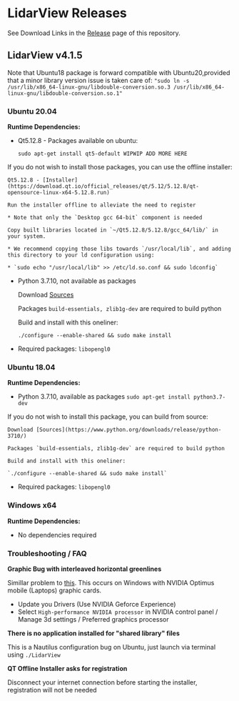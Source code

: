 # LidarView Releases

See Download Links in the [Release](https://gitlab.kitware.com/LidarView/lidarview/-/releases) page of this repository.

## LidarView v4.1.5

Note that Ubuntu18 package is forward compatible with Ubuntu20,provided that a minor library version issue is taken care of:
`"sudo ln -s /usr/lib/x86_64-linux-gnu/libdouble-conversion.so.3 /usr/lib/x86_64-linux-gnu/libdouble-conversion.so.1"`

### Ubuntu 20.04

**Runtime Dependencies:**

* Qt5.12.8 - Packages available on ubuntu:

    `sudo apt-get install qt5-default WIPWIP ADD MORE HERE`

If you do not wish to install those packages, you can use the offline installer:

    Qt5.12.8 - [Installer](https://download.qt.io/official_releases/qt/5.12/5.12.8/qt-opensource-linux-x64-5.12.8.run)

    Run the installer offline to alleviate the need to register
    
    * Note that only the `Desktop gcc 64-bit` component is needed
    
    Copy built libraries located in `~/Qt5.12.8/5.12.8/gcc_64/lib/` in your system.
    
    * We recommend copying those libs towards `/usr/local/lib`, and adding this directory to your ld configuration using:
    
    * `sudo echo "/usr/local/lib" >> /etc/ld.so.conf && sudo ldconfig`
    
* Python 3.7.10, not available as packages

    Download [Sources](https://www.python.org/downloads/release/python-3710/)

    Packages `build-essentials, zlib1g-dev` are required to build python

    Build and install with this oneliner:
    
    `./configure --enable-shared && sudo make install`
  
* Required packages: `libopengl0`

### Ubuntu 18.04

**Runtime Dependencies:**

* Python 3.7.10, available as packages `sudo apt-get install python3.7-dev`

If you do not wish to install this package, you can build from source:

    Download [Sources](https://www.python.org/downloads/release/python-3710/)

    Packages `build-essentials, zlib1g-dev` are required to build python

    Build and install with this oneliner:
    
    `./configure --enable-shared && sudo make install`
  
* Required packages: `libopengl0`

### Windows x64

**Runtime Dependencies:**

* No dependencies required

### Troubleshooting / FAQ

**Graphic Bug with interleaved horizontal greenlines**

Simillar problem to [this](https://discourse.slicer.org/t/green-horizontal-lines-appear-in-slicer-4-10-2-at-startup/12090).
This occurs on Windows with NVIDIA Optimus mobile (Laptops) graphic cards.

- Update you Drivers (Use NVIDIA Geforce Experience)
- Select `High-performance NVIDIA processor` in NVIDIA control panel / Manage 3d settings / Preferred graphics processor

**There is no application installed for "shared library" files**

This is a Nautilus configuration bug on Ubuntu, just launch via terminal using `./LidarView`

**QT Offline Installer asks for registration**

Disconnect your internet connection before starting the installer, registration will not be needed
